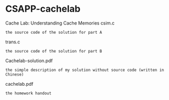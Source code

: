 # CSAPP-cachelab
Cache Lab: Understanding Cache Memories
csim.c

    the source code of the solution for part A
    
trans.c

    the source code of the solution for part B
    
Cachelab-solution.pdf

    the simple description of my solution without source code (written in Chinese)
    
cachelab.pdf

    the homework handout
